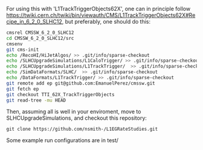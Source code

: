 For using this with 'L1TrackTriggerObjects62X', one can in principle follow https://twiki.cern.ch/twiki/bin/viewauth/CMS/L1TrackTriggerObjects62X#Recipe_in_6_2_0_SLHC12, but preferably, one should do this:
```bash
cmsrel CMSSW_6_2_0_SLHC12
cd CMSSW_6_2_0_SLHC12/src
cmsenv
git cms-init
echo /RecoHI/HiJetAlgos/ >> .git/info/sparse-checkout
echo /SLHCUpgradeSimulations/L1CaloTrigger/ >> .git/info/sparse-checkout
echo /SLHCUpgradeSimulations/L1TrackTrigger/  >> .git/info/sparse-checkout
echo /SimDataFormats/SLHC/  >> .git/info/sparse-checkout
echo /DataFormats/L1TrackTrigger/ >> .git/info/sparse-checkout
git remote add ep git@github.com:EmanuelPerez/cmssw.git
git fetch ep
git checkout TTI_62X_TrackTriggerObjects
git read-tree -mu HEAD
```
Then, assuming all is well in your enviroment, move to SLHCUpgradeSimulations, and checkout this repository:

`git clone https://github.com/nsmith-/L1EGRateStudies.git`

Some example run configurations are in test/
